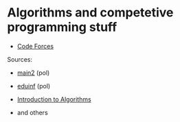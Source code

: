 # Algorithms and competetive programming stuff

- [Code Forces](http://codeforces.com/)

Sources:
- [main2](https://www.main2.edu.pl/c/kurs-podstaw-algorytmiki-druga-e/p/) (pol)
- [eduinf](https://eduinf.waw.pl/inf/alg/001_search/) (pol)
- [Introduction to Algorithms](https://mitpress.mit.edu/books/introduction-algorithms-third-edition)

- and others
